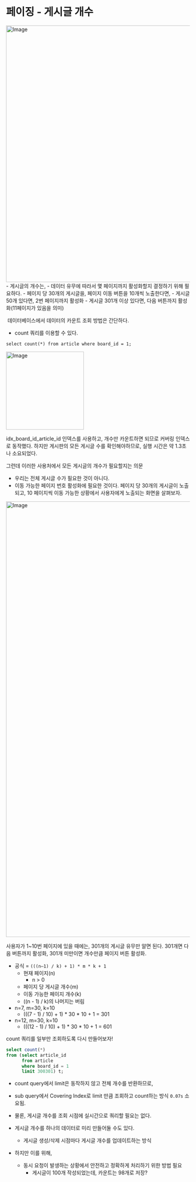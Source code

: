 # 페이징 - 게시글 개수

<img width="701" alt="Image" src="https://github.com/user-attachments/assets/c15bab49-c555-4f75-836e-79df8ee4ab78" />
- 게시글의 개수는,
	- 데이터 유무에 따라서 몇 페이지까지 활성화할지 결정하기 위해 필요하다.
- 페이지 당 30개의 게시글을, 페이지 이동 버튼을 10개씩 노출한다면,
	- 게시글 50개 있다면, 2번 페이지까지 활성화
	- 게시글 301개 이상 있다면, 다음 버튼까지 활성화(11페이지가 있음을 의미)

 데이터베이스에서 데이터의 카운트 조회 방법은 간단하다.
- count 쿼리를 이용할 수 있다.

`select count(*) from article where board_id = 1;`

<img width="213" alt="Image" src="https://github.com/user-attachments/assets/decbd1f5-05c8-4127-94e4-94e360a43830" />

idx_board_id_article_id 인덱스를 사용하고, 개수만 카운트하면 되므로 커버링 인덱스로 동작했다.
하지만 게시판의 모든 게시글 수를 확인해야하므로, 실행 시간은 약 1.3초나 소요되었다.

그런데 이러한 사용처에서 모든 게시글의 개수가 필요할지는 의문
- 우리는 전체 게시글 수가 필요한 것이 아니다.
- 이동 가능한 페이지 번호 활성화에 필요한 것이다.
페이지 당 30개의 게시글이 노출되고, 10 페이지씩 이동 가능한 상황에서 사용자에게 노출되는 화면을 살펴보자.

<img width="1190" alt="Image" src="https://github.com/user-attachments/assets/b410985b-608d-4ad5-a8cb-698fb371c3ca" />

사용자가 1~10번 페이지에 있을 때에는, 301개의 게시글 유무만 알면 된다. 301개면 다음 버튼까지 활성화, 301개 미만이면 개수만큼 페이지 버튼 활성화.

- 공식 = `(((n–1) / k) + 1) * m * k + 1`
	- 현재 페이지(n)
		- n > 0
	- 페이지 당 게시글 개수(m)
	- 이동 가능한 페이지 개수(k)
	- ((n - 1) / k)의 나머지는 버림
- n=7, m=30, k=10
	- (((7 - 1) / 10) + 1) * 30 * 10 + 1 = 301
- n=12, m=30, k=10
	- (((12 - 1) / 10) + 1) * 30 * 10 + 1 = 601

count 쿼리를 일부만 조회하도록 다시 만들어보자!

```sql
select count(*)  
from (select article_id  
      from article  
      where board_id = 1  
      limit 300301) t;
```

- count query에서 limit은 동작하지 않고 전체 개수를 반환하므로,
- sub query에서 Covering Index로 limit 만큼 조회하고 count하는 방식
`0.07s` 소요됨.

- 물론, 게시글 개수를 조회 시점에 실시간으로 쿼리할 필요는 없다.
- 게시글 개수를 하나의 데이터로 미리 만들어둘 수도 있다.
	- 게시글 생성/삭제 시점마다 게시글 개수를 업데이트하는 방식
- 하지만 이를 위해,
	- 동시 요청이 발생하는 상황에서 안전하고 정확하게 처리하기 위한 방법 필요
		- 게시글이 100개 작성되었는데, 카운트는 98개로 저장?
